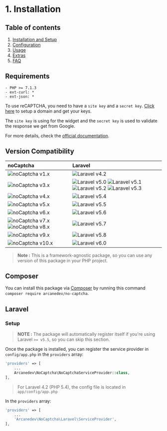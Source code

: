 # 1. Installation

## Table of contents

  1. [Installation and Setup](1-Installation-and-Setup.md)
  2. [Configuration](2-Configuration.md)
  3. [Usage](3-Usage.md)
  4. [Extras](4-Extras.md)
  5. [FAQ](5-FAQ.md)

## Requirements

    - PHP >= 7.1.3
    - ext-curl: *
    - ext-json: *

To use reCAPTCHA, you need to have a `site key` and a `secret key`. [Click here](https://www.google.com/recaptcha/admin) to setup a domain and get your keys.

The `site key` is using for the widget and the `secret key` is used to validate the response we get from Google.

For more details, check the [official documentation](https://developers.google.com/recaptcha/).

## Version Compatibility

| noCaptcha                                                           | Laravel                                                                                                             |
|:--------------------------------------------------------------------|:--------------------------------------------------------------------------------------------------------------------|
| ![noCaptcha v1.x][no_captcha_1_x]                                   | ![Laravel v4.2][laravel_4_2]                                                                                        |
| ![noCaptcha v3.x][no_captcha_3_x]                                   | ![Laravel v5.0][laravel_5_0] ![Laravel v5.1][laravel_5_1] ![Laravel v5.2][laravel_5_2] ![Laravel v5.3][laravel_5_3] |
| ![noCaptcha v4.x][no_captcha_4_x]                                   | ![Laravel v5.4][laravel_5_4]                                                                                        |
| ![noCaptcha v5.x][no_captcha_5_x]                                   | ![Laravel v5.5][laravel_5_5]                                                                                        |
| ![noCaptcha v6.x][no_captcha_6_x]                                   | ![Laravel v5.6][laravel_5_6]                                                                                        |
| ![noCaptcha v7.x][no_captcha_7_x] ![noCaptcha v8.x][no_captcha_8_x] | ![Laravel v5.7][laravel_5_7]                                                                                        |
| ![noCaptcha v9.x][no_captcha_9_x]                                   | ![Laravel v5.8][laravel_5_8]                                                                                        |
| ![noCaptcha v10.x][no_captcha_10_x]                                 | ![Laravel v6.0][laravel_6_0]                                                                                        |

> **Note :** This is a framework-agnostic package, so you can use any version of this package in your PHP project.

[laravel_4_2]:    https://img.shields.io/badge/v4.2-supported-brightgreen.svg?style=flat-square "Laravel v4.2"
[laravel_5_0]:    https://img.shields.io/badge/v5.0-supported-brightgreen.svg?style=flat-square "Laravel v5.0"
[laravel_5_1]:    https://img.shields.io/badge/v5.1-supported-brightgreen.svg?style=flat-square "Laravel v5.1"
[laravel_5_2]:    https://img.shields.io/badge/v5.2-supported-brightgreen.svg?style=flat-square "Laravel v5.2"
[laravel_5_3]:    https://img.shields.io/badge/v5.3-supported-brightgreen.svg?style=flat-square "Laravel v5.3"
[laravel_5_4]:    https://img.shields.io/badge/v5.4-supported-brightgreen.svg?style=flat-square "Laravel v5.4"
[laravel_5_5]:    https://img.shields.io/badge/v5.5-supported-brightgreen.svg?style=flat-square "Laravel v5.5"
[laravel_5_6]:    https://img.shields.io/badge/v5.6-supported-brightgreen.svg?style=flat-square "Laravel v5.6"
[laravel_5_7]:    https://img.shields.io/badge/v5.7-supported-brightgreen.svg?style=flat-square "Laravel v5.7"
[laravel_5_8]:    https://img.shields.io/badge/v5.8-supported-brightgreen.svg?style=flat-square "Laravel v5.8"
[laravel_6_0]:    https://img.shields.io/badge/v6.0-supported-brightgreen.svg?style=flat-square "Laravel v6.0"

[no_captcha_1_x]: https://img.shields.io/badge/version-1.*-blue.svg?style=flat-square "noCaptcha v1.*"
[no_captcha_3_x]: https://img.shields.io/badge/version-3.*-blue.svg?style=flat-square "noCaptcha v3.*"
[no_captcha_4_x]: https://img.shields.io/badge/version-4.*-blue.svg?style=flat-square "noCaptcha v4.*"
[no_captcha_5_x]: https://img.shields.io/badge/version-5.*-blue.svg?style=flat-square "noCaptcha v5.*"
[no_captcha_6_x]: https://img.shields.io/badge/version-6.*-blue.svg?style=flat-square "noCaptcha v6.*"
[no_captcha_7_x]: https://img.shields.io/badge/version-7.*-blue.svg?style=flat-square "noCaptcha v7.*"
[no_captcha_8_x]: https://img.shields.io/badge/version-8.*-blue.svg?style=flat-square "noCaptcha v8.*"
[no_captcha_9_x]: https://img.shields.io/badge/version-9.*-blue.svg?style=flat-square "noCaptcha v9.*"
[no_captcha_10_x]: https://img.shields.io/badge/version-10.*-blue.svg?style=flat-square "noCaptcha v10.*"

## Composer

You can install this package via [Composer](http://getcomposer.org/) by running this command `composer require arcanedev/no-captcha`.

## Laravel

### Setup

> **NOTE :** The package will automatically register itself if you're using Laravel `>= v5.5`, so you can skip this section.

Once the package is installed, you can register the service provider in `config/app.php` in the `providers` array:

```php
'providers' => [
    ...
    Arcanedev\NoCaptcha\NoCaptchaServiceProvider::class,
],
```

> For Laravel 4.2 (PHP 5.4), the config file is located in `app/config/app.php`

In the `providers` array:

```php
'providers' => [
    ...
    'Arcanedev\NoCaptcha\Laravel\ServiceProvider',
],
```
